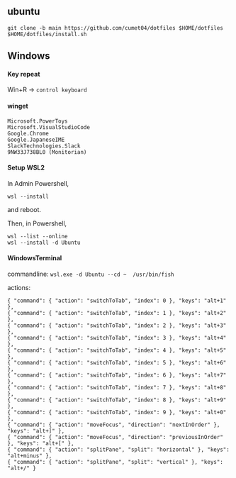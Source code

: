 ubuntu
----
```
git clone -b main https://github.com/cumet04/dotfiles $HOME/dotfiles
$HOME/dotfiles/install.sh
```

Windows
----
#### Key repeat
Win+R -> `control keyboard`

#### winget
```
Microsoft.PowerToys
Microsoft.VisualStudioCode
Google.Chrome
Google.JapaneseIME
SlackTechnologies.Slack
9NW33J738BL0 (Monitorian)
```

#### Setup WSL2
In Admin Powershell,
```
wsl --install
```
and reboot.

Then, in Powershell,
```
wsl --list --online
wsl --install -d Ubuntu
```

#### WindowsTerminal
commandline:
`wsl.exe -d Ubuntu --cd ~  /usr/bin/fish`

actions:
```
{ "command": { "action": "switchToTab", "index": 0 }, "keys": "alt+1" },
{ "command": { "action": "switchToTab", "index": 1 }, "keys": "alt+2" },
{ "command": { "action": "switchToTab", "index": 2 }, "keys": "alt+3" },
{ "command": { "action": "switchToTab", "index": 3 }, "keys": "alt+4" },
{ "command": { "action": "switchToTab", "index": 4 }, "keys": "alt+5" },
{ "command": { "action": "switchToTab", "index": 5 }, "keys": "alt+6" },
{ "command": { "action": "switchToTab", "index": 6 }, "keys": "alt+7" },
{ "command": { "action": "switchToTab", "index": 7 }, "keys": "alt+8" },
{ "command": { "action": "switchToTab", "index": 8 }, "keys": "alt+9" },
{ "command": { "action": "switchToTab", "index": 9 }, "keys": "alt+0" },
{ "command": { "action": "moveFocus", "direction": "nextInOrder" }, "keys": "alt+]" },
{ "command": { "action": "moveFocus", "direction": "previousInOrder" }, "keys": "alt+[" },
{ "command": { "action": "splitPane", "split": "horizontal" }, "keys": "alt+minus" },
{ "command": { "action": "splitPane", "split": "vertical" }, "keys": "alt+/" }
```
